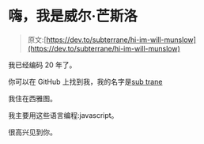 # 嗨，我是威尔·芒斯洛

> 原文:[https://dev.to/subterrane/hi-im-will-munslow](https://dev.to/subterrane/hi-im-will-munslow)

我已经编码 20 年了。

你可以在 GitHub 上找到我，我的名字是[sub trane](https://github.com/Subterrane)

我住在西雅图。

我主要用这些语言编程:javascript。

很高兴见到你。